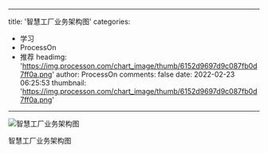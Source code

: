 
---
title: '智慧工厂业务架构图'
categories: 
 - 学习
 - ProcessOn
 - 推荐
headimg: 'https://img.processon.com/chart_image/thumb/6152d9697d9c087fb0d7ff0a.png'
author: ProcessOn
comments: false
date: 2022-02-23 06:25:53
thumbnail: 'https://img.processon.com/chart_image/thumb/6152d9697d9c087fb0d7ff0a.png'
---

<div>   
<img class="thumb" alt="智慧工厂业务架构图" src="https://img.processon.com/chart_image/thumb/6152d9697d9c087fb0d7ff0a.png" referrerpolicy="no-referrer">
<p>智慧工厂业务架构图</p>  
</div>
            